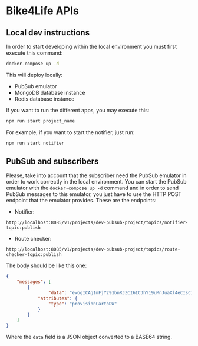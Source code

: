 # Bike4Life APIs

## Local dev instructions
In order to start developing within the local environment you must first execute this command:

```bash
docker-compose up -d
```

This will deploy locally:

- PubSub emulator
- MongoDB database instance
- Redis database instance

If you want to run the different apps, you may execute this:

```bash
npm run start project_name
```

For example, if you want to start the notifier, just run:

```bash
npm run start notifier
```

## PubSub and subscribers

Please, take into account that the subscriber need the PubSub emulator in order to work correctly in the local environment.
You can start the PubSub emulator with the `docker-compose up -d` command and in order to send PubSub messages to this emulator, you just have to use the HTTP POST endpoint that the emulator provides. These are the endpoints:

* Notifier:

```
http://localhost:8085/v1/projects/dev-pubsub-project/topics/notifier-topic:publish
```

* Route checker:

```
http://localhost:8085/v1/projects/dev-pubsub-project/topics/route-checker-topic:publish
```

The body should be like this one:

```json
{
	"messages": [
		{
				"data": "ewogICAgImFjY291bnRJZCI6ICJhY19uMnJuaXl4eCIsCiAgICAidXNlcklkIjogImF1dGgwfDYzNjIyOTUxZmYzZWFmNGZjZmQxYWFjZSIsCiAgICAidGVuYW50SWQiOiAiZ2NwLXVzLWVhc3QxIiwKICAgICJjYXJ0b0R3TG9jYXRpb24iOiAiVVMiLAogICAgImZvcmNlIjogZmFsc2UKfQ==",
			"attributes": {
				"type": "provisionCartoDW"
			}
		}
	]
}
```

Where the `data` field is a JSON object converted to a BASE64 string.
